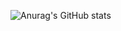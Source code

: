 <!--
**baltunoglu/baltunoglu** is a ✨ _special_ ✨ repository because its `README.md` (this file) appears on your GitHub profile.

Here are some ideas to get you started:

- 🔭 I’m currently working on ...
- 🌱 I’m currently learning ...
- 👯 I’m looking to collaborate on ...
- 🤔 I’m looking for help with ...
- 💬 Ask me about ...
- 📫 How to reach me: ...
- 😄 Pronouns: ...
- ⚡ Fun fact: ...
-->

<!--[![Anurag's GitHub stats](https://github-readme-stats.vercel.app/api?username=baltunoglu)](https://github.com/anuraghazra/github-readme-stats)

![Anurag's GitHub stats](https://github-readme-stats.vercel.app/api?username=baltunoglu&hide=contribs,prs)

![Anurag's GitHub stats](https://github-readme-stats.vercel.app/api?username=baltunoglu&count_private=true)-->

![Anurag's GitHub stats](https://github-readme-stats.vercel.app/api?username=baltunoglu&show_icons=true&title_color=33)




